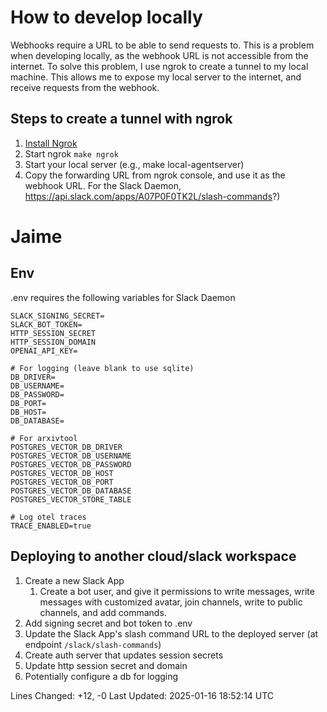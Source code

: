 # How to develop locally

Webhooks require a URL to be able to send requests to. This is a problem when developing locally, as the webhook URL is not accessible from the internet. To solve this problem, I use ngrok to create a tunnel to my local machine. This allows me to expose my local server to the internet, and receive requests from the webhook.

## Steps to create a tunnel with ngrok

1. [Install Ngrok](https://dashboard.ngrok.com/get-started/setup/linux)
2. Start ngrok `make ngrok`
3. Start your local server (e.g., make local-agentserver)
4. Copy the forwarding URL from ngrok console, and use it as the webhook URL. For the Slack Daemon, https://api.slack.com/apps/A07P0F0TK2L/slash-commands?)

# Jaime

## Env

.env requires the following variables for Slack Daemon

```.env
SLACK_SIGNING_SECRET=
SLACK_BOT_TOKEN=
HTTP_SESSION_SECRET
HTTP_SESSION_DOMAIN
OPENAI_API_KEY=

# For logging (leave blank to use sqlite)
DB_DRIVER=
DB_USERNAME=
DB_PASSWORD=
DB_PORT=
DB_HOST=
DB_DATABASE=

# For arxivtool
POSTGRES_VECTOR_DB_DRIVER
POSTGRES_VECTOR_DB_USERNAME
POSTGRES_VECTOR_DB_PASSWORD
POSTGRES_VECTOR_DB_HOST
POSTGRES_VECTOR_DB_PORT
POSTGRES_VECTOR_DB_DATABASE
POSTGRES_VECTOR_STORE_TABLE

# Log otel traces
TRACE_ENABLED=true

```


## Deploying to another cloud/slack workspace

1. Create a new Slack App
   1. Create a bot user, and give it permissions to write messages, write messages with customized avatar, join channels, write to public channels, and add commands.
2. Add signing secret and bot token to .env
3. Update the Slack App's slash command URL to the deployed server (at endpoint `/slack/slash-commands`)
4. Create auth server that updates session secrets
5. Update http session secret and domain
6. Potentially configure a db for logging

Lines Changed: +12, -0
Last Updated: 2025-01-16 18:52:14 UTC